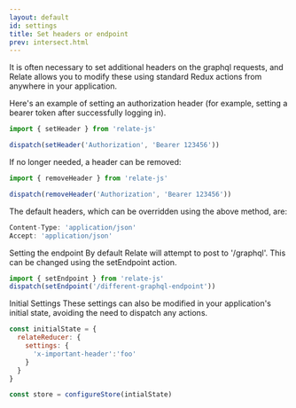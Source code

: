 ```yaml
---
layout: default
id: settings
title: Set headers or endpoint
prev: intersect.html
---
```


It is often necessary to set additional headers on the graphql requests, and Relate allows you to
modify these using standard Redux actions from anywhere in your application.

Here's an example of setting an authorization header (for example, setting a bearer token after successfully logging in).

```js
import { setHeader } from 'relate-js'

dispatch(setHeader('Authorization', 'Bearer 123456'))
```

If no longer needed, a header can be removed:

```js
import { removeHeader } from 'relate-js'

dispatch(removeHeader('Authorization', 'Bearer 123456'))
```

The default headers, which can be overridden using the above method, are:

```js
Content-Type: 'application/json'
Accept: 'application/json'
```

Setting the endpoint
By default Relate will attempt to post to '/graphql'. This can be changed using the setEndpoint action.

```js
import { setEndpoint } from 'relate-js'
dispatch(setEndpoint('/different-graphql-endpoint'))
```

Initial Settings
These settings can also be modified in your application's initial state, avoiding the need to dispatch any actions.

```js
const initialState = {
  relateReducer: {
    settings: {
      'x-important-header':'foo'
    }
  }
}

const store = configureStore(intialState)
```
